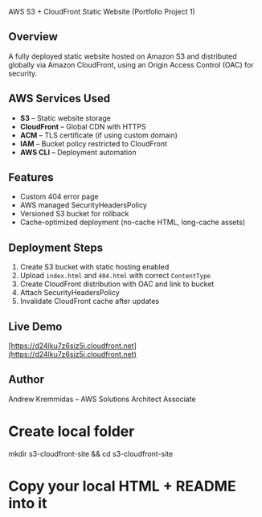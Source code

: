 AWS S3 + CloudFront Static Website (Portfolio Project 1)

## Overview
A fully deployed static website hosted on Amazon S3 and distributed globally via Amazon CloudFront, using an Origin Access Control (OAC) for security.

## AWS Services Used
- **S3** – Static website storage
- **CloudFront** – Global CDN with HTTPS
- **ACM** – TLS certificate (if using custom domain)
- **IAM** – Bucket policy restricted to CloudFront
- **AWS CLI** – Deployment automation

## Features
- Custom 404 error page
- AWS managed SecurityHeadersPolicy
- Versioned S3 bucket for rollback
- Cache-optimized deployment (no-cache HTML, long-cache assets)

## Deployment Steps
1. Create S3 bucket with static hosting enabled
2. Upload `index.html` and `404.html` with correct `ContentType`
3. Create CloudFront distribution with OAC and link to bucket
4. Attach SecurityHeadersPolicy
5. Invalidate CloudFront cache after updates

## Live Demo
[https://d24lku7z6siz5i.cloudfront.net](https://d24lku7z6siz5i.cloudfront.net)

## Author
Andrew Kremmidas – AWS Solutions Architect Associate


# Create local folder
mkdir s3-cloudfront-site && cd s3-cloudfront-site

# Copy your local HTML + README into it


